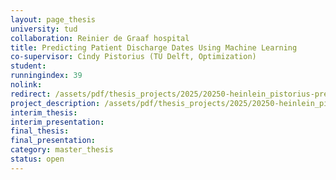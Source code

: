 ```yaml
---
layout: page_thesis
university: tud
collaboration: Reinier de Graaf hospital
title: Predicting Patient Discharge Dates Using Machine Learning
co-supervisor: Cindy Pistorius (TU Delft, Optimization)
student: 
runningindex: 39
nolink: 
redirect: /assets/pdf/thesis_projects/2025/20250-heinlein_pistorius-predicting-patient-discharge-machine-learning/project_description.pdf
project_description: /assets/pdf/thesis_projects/2025/20250-heinlein_pistorius-predicting-patient-discharge-machine-learning/project_description.pdf
interim_thesis:
interim_presentation:
final_thesis:
final_presentation:
category: master_thesis
status: open
---
```

